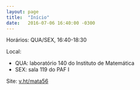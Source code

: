 ```yaml
---
layout: page
title:  "Início"
date:   2016-07-06 16:40:00 -0300
---
```


Horários: QUA/SEX, 16:40-18:30

Local:

- QUA: laboratório 140 do Instituto de Matemática
- SEX: sala 119 do PAF I

Site: [v.ht/mata56](http://v.ht/mata56)